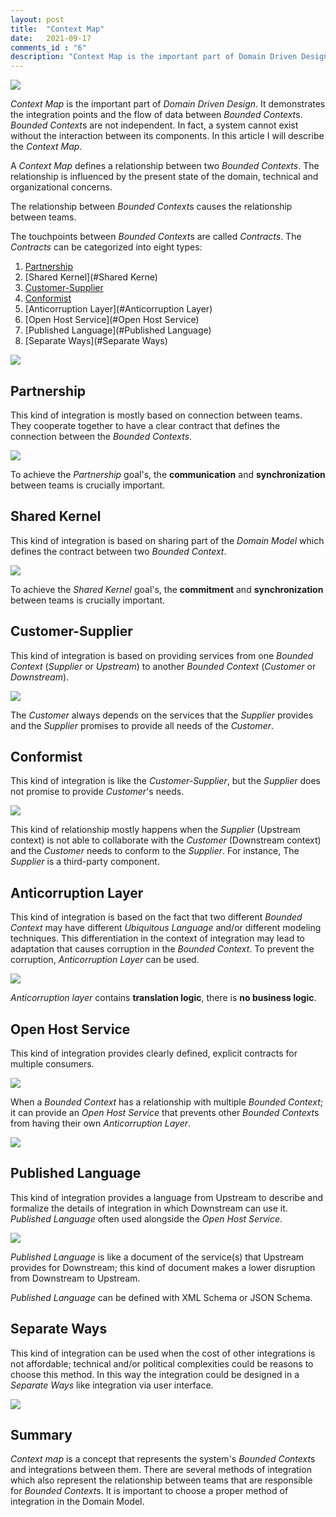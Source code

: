 ```yaml
---
layout: post
title:  "Context Map"
date:   2021-09-17
comments_id : "6"
description: "Context Map is the important part of Domain Driven Design. It demonstrates the integration points and the flow of data between Bounded Contexts. Bounded Contexts are not independent. In fact, a system cannot exist without the interaction between its components."
---
```


![](/assets/images/article-image-15.jpg)

*Context Map* is the important part of *Domain Driven Design*. It demonstrates the integration points and the flow of data between *Bounded Context*s. *Bounded Context*s are not independent. In fact, a system cannot exist without the interaction between its components. In this article I will describe the *Context Map*.

A *Context Map* defines a relationship between two *Bounded Contexts*. The relationship is influenced by the present state of the domain, technical and organizational concerns.     

The relationship between *Bounded Context*s causes the relationship between teams.

The touchpoints between *Bounded Context*s are called *Contracts*. The *Contracts* can be categorized into eight types: 

1. [Partnership](#Partnership)
2. [Shared Kernel](#Shared Kerne)
3. [Customer-Supplier](#Customer-Supplier)
4. [Conformist](#Conformist)
5. [Anticorruption Layer](#Anticorruption Layer)
6. [Open Host Service](#Open Host Service)
7. [Published Language](#Published Language)
8. [Separate Ways](#Separate Ways)



![](/assets/images/article-image-16.png)





## Partnership

This kind of integration is mostly based on connection between teams. They cooperate together to have a clear contract that defines the connection between the *Bounded Contexts*.



![](/assets/images/article-image-17.png)



To achieve the *Partnership* goal's, the **communication** and **synchronization** between teams is crucially important. 



## Shared Kernel

This kind of integration is based on sharing part of the *Domain Model* which defines the contract between two *Bounded Context*.



![](/assets/images/article-image-18.png)



To achieve the *Shared Kernel* goal's, the **commitment** and **synchronization** between teams is crucially important.



## Customer-Supplier

This kind of integration is based on providing services from one *Bounded Context* (*Supplier* or *Upstream*) to another *Bounded Context* (*Customer* or *Downstream*).



![](/assets/images/article-image-19.png)



The *Customer* always depends on the services that the *Supplier* provides and the *Supplier* promises to provide all needs of the *Customer*.



## Conformist

This kind of integration is like the *Customer-Supplier*, but the *Supplier* does not promise to provide *Customer*'s needs. 



![](/assets/images/article-image-20.png)

This kind of relationship mostly happens when the *Supplier* (Upstream context) is not able to collaborate with the *Customer* (Downstream context) and the *Customer* needs to conform to the *Supplier*. For instance, The *Supplier* is a third-party component.



## Anticorruption Layer

This kind of integration is based on the fact that two different *Bounded Context* may have different *Ubiquitous Language* and/or different modeling techniques. This differentiation in the context of integration may lead to adaptation that causes corruption in  the *Bounded Context*. To prevent the corruption, *Anticorruption Layer* can be used.



![](/assets/images/article-image-21.png)



*Anticorruption layer* contains **translation logic**, there is **no business logic**.



## Open Host Service

This kind of integration provides clearly defined, explicit contracts for multiple consumers.



![](/assets/images/article-image-22.png)



When a *Bounded Context* has a relationship with multiple *Bounded Context*; it can provide an *Open Host Service* that prevents other *Bounded Context*s from having their own *Anticorruption Layer*.



![](/assets/images/article-image-23.png)



## Published Language

This kind of integration provides a language from Upstream to describe and formalize the details of integration in which Downstream can use it. *Published Language* often used alongside the *Open Host Service*. 



![](/assets/images/article-image-24.png)



*Published Language* is like a document of the service(s) that Upstream provides for Downstream; this kind of document makes a lower disruption from Downstream to Upstream.

*Published Language* can be defined with XML Schema or JSON Schema.



## Separate Ways

This kind of integration can be used when the cost of other integrations is not affordable; technical and/or political complexities could be reasons to choose this method. In this way the integration could be designed in a *Separate Ways* like integration via user interface.



![](/assets/images/article-image-25.png)

## Summary

*Context map* is a concept that represents the system's *Bounded Context*s and integrations between them. There are several methods of integration which also represent the relationship between teams that are responsible for *Bounded Context*s. It is important to choose a proper method of integration in the Domain Model.

